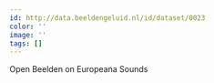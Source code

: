 ```yaml
---
id: http://data.beeldengeluid.nl/id/dataset/0023
color: ''
image: ''
tags: []
---
```


Open Beelden on Europeana Sounds
